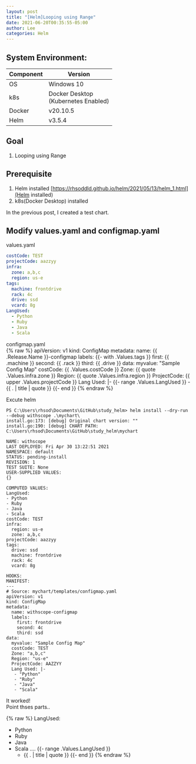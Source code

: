 ```yaml
---
layout: post
title: "[Helm]Looping using Range"
date: 2021-06-20T00:35:55-05:00
author: Lee
categories: Helm
---
```


## System Environment:  

|  Component  |  Version  |
| ---- | ---- |
|  OS  |  Windows 10  |
|  k8s  |  Docker Desktop <br>(Kubernetes Enabled)  |
|  Docker  |  v20.10.5  |
|  Helm  |  v3.5.4  |

## Goal
1. Looping using Range  

## Prerequisite
1. Helm installed [https://rhsoddld.github.io/helm/2021/05/13/helm_1.html](Helm installed)  
2. k8s(Docker Desktop) installed

In the previous post, I created a test chart.  

## Modify values.yaml and configmap.yaml

values.yaml  
```yaml
costCode: TEST
projectCode: aazzyy
infra:
  zone: a,b,c
  region: us-e
tags:
  machine: frontdrive
  rack: 4c
  drive: ssd
  vcard: 8g
LangUsed:
  - Python
  - Ruby
  - Java
  - Scala
```

configmap.yaml  
{% raw  %}
	apiVersion: v1
	kind: ConfigMap
	metadata:
	  name: {{ .Release.Name }}-configmap
	  labels:
	  {{- with .Values.tags }}
	  first: {{ .machine }}
	  second: {{ .rack }}
	  third: {{ .drive }}
	data:
	  myvalue: "Sample Config Map"
	  costCode: {{ .Values.costCode }}
	  Zone: {{ quote .Values.infra.zone }}
	  Region: {{ quote .Values.infra.region }}
	  ProjectCode: {{ upper .Values.projectCode }}
	  Lang Used: |-
	   {{- range .Values.LangUsed }}
	   - {{ . | title | quote }}
	   {{- end }}
{% endraw %}


Excute helm   

	PS C:\Users\rhsod\Documents\GitHub\study_helm> helm install --dry-run --debug withscope .\mychart\
	install.go:173: [debug] Original chart version: ""
	install.go:190: [debug] CHART PATH: C:\Users\rhsod\Documents\GitHub\study_helm\mychart

	NAME: withscope
	LAST DEPLOYED: Fri Apr 30 13:22:51 2021
	NAMESPACE: default
	STATUS: pending-install
	REVISION: 1
	TEST SUITE: None
	USER-SUPPLIED VALUES:
	{}

	COMPUTED VALUES:
	LangUsed:
	- Python
	- Ruby
	- Java
	- Scala
	costCode: TEST
	infra:
	  region: us-e
	  zone: a,b,c
	projectCode: aazzyy
	tags:
	  drive: ssd
	  machine: frontdrive
	  rack: 4c
	  vcard: 8g

	HOOKS:
	MANIFEST:
	---
	# Source: mychart/templates/configmap.yaml
	apiVersion: v1
	kind: ConfigMap
	metadata:
	  name: withscope-configmap
	  labels:
	    first: frontdrive
	    second: 4c
	    third: ssd
	data:
	  myvalue: "Sample Config Map"
	  costCode: TEST
	  Zone: "a,b,c"
	  Region: "us-e"
	  ProjectCode: AAZZYY
	  Lang Used: |-
	   - "Python"
	   - "Ruby"
	   - "Java"
	   - "Scala"

It worked!  
Point thses parts..   

{% raw  %}
LangUsed:
  - Python
  - Ruby
  - Java
  - Scala
....
	{{- range .Values.LangUsed }}
	- {{ . | title | quote }}
	{{- end }}
{% endraw %}